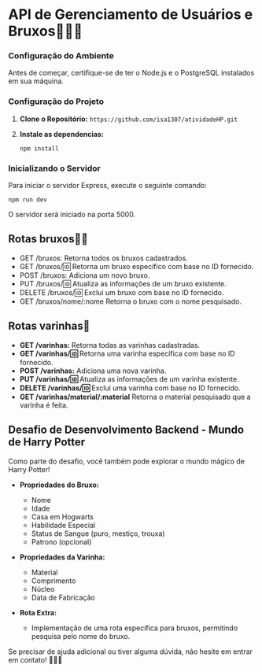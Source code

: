 # API de Gerenciamento de Usuários e Bruxos🧙‍♀️🧹

### Configuração do Ambiente

Antes de começar, certifique-se de ter o Node.js e o PostgreSQL instalados em sua máquina.

### Configuração do Projeto

1. **Clone o Repositório:**
   ``
https://github.com/isa1307/atividadeHP.git
   ``

2. **Instale as dependencias:**
   ```
   npm install
   ```
### Inicializando o Servidor

Para iniciar o servidor Express, execute o seguinte comando:
```
npm run dev
```

O servidor será iniciado na porta 5000.

## Rotas bruxos🧙‍♂️

- GET /bruxos: Retorna todos os bruxos cadastrados.
- GET /bruxos/:id: Retorna um bruxo específico com base no ID fornecido.
- POST /bruxos: Adiciona um novo bruxo.
- PUT /bruxos/:id: Atualiza as informações de um bruxo existente.
- DELETE /bruxos/:id: Exclui um bruxo com base no ID fornecido.
- GET /bruxos/nome/:nome Retorna o bruxo com o nome pesquisado.

## Rotas varinhas🔮
- **GET /varinhas:** Retorna todas as varinhas cadastradas.
- **GET /varinhas/:id:** Retorna uma varinha específica com base no ID fornecido.
- **POST /varinhas:** Adiciona uma nova varinha.
- **PUT /varinhas/:id:** Atualiza as informações de um varinha existente.
- **DELETE /varinhas/:id:** Exclui uma varinha com base no ID fornecido.
- **GET /varinhas/material/:material** Retorna o material pesquisado que a varinha é feita.


## Desafio de Desenvolvimento Backend - Mundo de Harry Potter

Como parte do desafio, você também pode explorar o mundo mágico de Harry Potter!

- **Propriedades do Bruxo:**
  - Nome
  - Idade
  - Casa em Hogwarts
  - Habilidade Especial
  - Status de Sangue (puro, mestiço, trouxa)
  - Patrono (opcional)

- **Propriedades da Varinha:** 

  - Material
  - Comprimento
  - Núcleo
  - Data de Fabricação

- **Rota Extra:**
  - Implementação de uma rota específica para bruxos, permitindo pesquisa pelo nome do bruxo.


Se precisar de ajuda adicional ou tiver alguma dúvida, não hesite em entrar em contato! 🚀🔮✨
